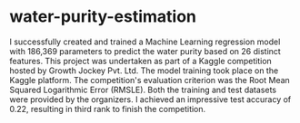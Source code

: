 # water-purity-estimation

I successfully created and trained a Machine Learning regression model with 186,369 parameters to predict the water purity based on 26 distinct features. This project was undertaken as part of a Kaggle competition hosted by Growth Jockey Pvt. Ltd. The model training took place on the Kaggle  platform. The competition's evaluation criterion was the Root Mean Squared Logarithmic Error (RMSLE). Both the training and test datasets were provided by the organizers. I achieved an impressive test accuracy of 0.22, resulting in third rank to finish the competition.
